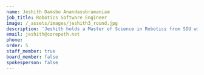 ```yaml
---
name: Jeshith Damsbo Anandasubramaniam
job_title: Robotics Software Engineer
image: /_assets/images/jeshith3_round.jpg
description: 'Jeshith holds a Master of Science in Robotics from SDU with specialty in vision and artificial intelligence. After his graduation, Jeshith has been working at CorePath Robotics focusing on integrating vision cameras and further developing the vision software.'
email: jeshith@corepath.net
phone:
order: 5
staff_member: true
board_member: false
spokesperson: false
---
```

